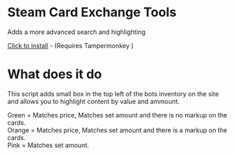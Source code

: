 # Steam Card Exchange Tools
Adds a more advanced search and highlighting

[Click to install](https://github.com/Puffycheeses/SteeamCardExchangeTools/raw/master/Steam%20Card%20Exchange%20tools.user.js) - (Requires Tampermonkey )

# What does it do
This script adds small box in the top left of the bots inventory on the site and allows you to highlight content by value and ammount.

Green = Matches price, Matches set amount and there is no markup on the cards.  
Orange = Matches price, Matches set amount and there is a markup on the cards.  
Pink = Matches set amount.
